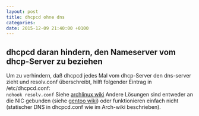 ```yaml
---
layout: post
title: dhcpcd ohne dns
categories:
date: 2015-12-09 21:40:00 +0100
---
```


## dhcpcd daran hindern, den Nameserver vom dhcp-Server zu beziehen

Um zu verhindern, daß dhcpcd jedes Mal vom dhcp-Server den dns-server zieht und resolv.conf überschreibt, hilft folgender Eintrag in /etc/dhcpcd.conf:  
<code>nohook resolv.conf</code>
Siehe [archlinux wiki](https://wiki.archlinux.org/index.php/Resolv.conf#Modify_the_dhcpcd_config)
Andere Lösungen sind entweder an die NIC gebunden (siehe [gentoo wiki](https://forums.gentoo.org/viewtopic-p-6183922.html?sid=0bf842f147608b18fdb3d78194fc83dd#6183922)) oder funktionieren einfach nicht (statischer DNS in dhcpcd.conf wie im Arch-wiki beschrieben).
